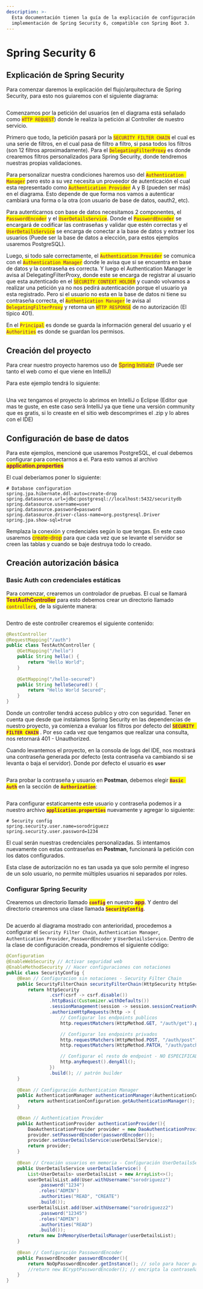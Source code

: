 ```yaml
---
description: >-
  Esta documentación tienen la guía de la explicación de configuración e
  implementación de Spring Security 6, compatible con Spring Boot 3.
---
```


# Spring Security 6

## Explicación de Spring Security

Para comenzar daremos la explicación del flujo/arquitectura de Spring Security, para esto nos guiaremos con el siguiente diagrama:

<figure><img src="../.gitbook/assets/image.png" alt=""><figcaption></figcaption></figure>

Comenzamos por la petición del usuarios (en el diagrama está señalado como <mark style="color:purple;">`HTTP REQUEST`</mark>) donde le realiza la petición al Controller de nuestro servicio.

Primero que todo, la petición pasará por la <mark style="color:purple;">`SECURITY FILTER CHAIN`</mark> el cual es una serie de filtros, en el cual pasa de filtro a filtro, si pasa todos los filtros (son 12 filtros aproximadamente). Para el <mark style="color:purple;">`DelegatingFilterProxy`</mark> es donde crearemos filtros personalizados para Spring Security, donde tendremos nuestras propias validaciones.

&#x20;Para personalizar nuestra condiciones haremos uso del <mark style="color:purple;">`Authentication Manager`</mark> pero esto a su vez necesita un proveedor de autenticación el cual esta representado como <mark style="color:purple;">`Authentication Provider`</mark> A y B (pueden ser más) en el diagrama. Esto depende de que forma nos vamos a autenticar cambiará una forma o la otra (con usuario de base de datos, oauth2, etc).

Para autenticarnos con base de datos necesitamos 2 componentes, el <mark style="color:purple;">`PasswordEncoder`</mark> y el <mark style="color:purple;">`UserDetailsService`</mark>. Donde el <mark style="color:purple;">`PasswordEncoder`</mark> se encargará de codificar las contraseñas y validar que estén correctas y el <mark style="color:purple;">`UserDetailsService`</mark> se encarga de conectar a la base de datos y extraer los usuarios (Puede ser la base de datos a elección, para estos ejemplos usaremos PostgreSQL).

Luego, si todo sale correctamente, el <mark style="color:purple;">`Authentication Provider`</mark> se comunica con el <mark style="color:purple;">`Authentication Manager`</mark> donde le avisa que si se encuentra en base de datos y la contraseña es correcta. Y luego el Authentication Manager le avisa al DelegatingFilterProxy, donde este se encarga de registrar al usuario que esta autenticado en el <mark style="color:purple;">`SECURITY CONTEXT HOLDER`</mark> y cuando volvamos a realizar una petición ya no nos pedirá autenticación porque el usuario ya esta registrado. Pero si el usuario no esta en la base de datos ni tiene su contraseña correcta, el <mark style="color:purple;">`Authentication Manager`</mark> le avisa al <mark style="color:purple;">`DelegatingFilterProxy`</mark> y retorna un <mark style="color:purple;">`HTTP RESPONSE`</mark> de no autorización (El típico 401).

En el <mark style="color:purple;">`Principal`</mark> es donde se guarda la información general del usuario y el <mark style="color:purple;">`Authorities`</mark> es donde se guardan los permisos.

## Creación del proyecto

Para crear nuestro proyecto haremos uso de <mark style="color:purple;">Spring Initialzr</mark> (Puede ser tanto el web como el que viene en IntelliJ)

Para este ejemplo tendrá lo siguiente:

<figure><img src="../.gitbook/assets/image (13).png" alt=""><figcaption></figcaption></figure>

Una vez tengamos el proyecto lo abrimos en IntelliJ o Eclipse (Editor que mas te guste, en este caso será IntelliJ ya que tiene una versión community que es gratis, si lo creaste en el sitio web descomprimes el .zip y lo abres con el IDE)

## Configuración de base de datos

Para este ejemplos, mencioné que usaremos PostgreSQL, el cual debemos configurar para conectarnos a el. Para esto vamos al archivo <mark style="color:purple;">**application.properties**</mark>&#x20;

El cual deberíamos poner lo siguiente:

```properties
# Database configuration
spring.jpa.hibernate.ddl-auto=create-drop
spring.datasource.url=jdbc:postgresql://localhost:5432/securitydb
spring.datasource.username=user
spring.datasource.password=password
spring.datasource.driver-class-name=org.postgresql.Driver
spring.jpa.show-sql=true
```

Remplaza la conexión y credenciales según lo que tengas. En este caso usaremos <mark style="color:purple;">create-drop</mark> para que cada vez que se levante el servidor se creen las tablas y cuando se baje destruya todo lo creado.

## Creación autorización básica

### Basic Auth con credenciales estáticas

Para comenzar, crearemos un controlador de pruebas. El cual se llamará <mark style="color:purple;">**TestAuthController**</mark> para esto debemos crear un directorio llamado <mark style="color:purple;">`controllers`</mark>, de la siguiente manera:

<figure><img src="../.gitbook/assets/image (14).png" alt=""><figcaption></figcaption></figure>

Dentro de este controller crearemos el siguiente contenido:

```java
@RestController
@RequestMapping("/auth")
public class TestAuthController {
    @GetMapping("/hello")
    public String hello() {
        return "Hello World";
    }
    
    @GetMapping("/hello-secured")
    public String helloSecured() {
        return "Hello World Secured";
    }
}
```

Donde un controller tendrá acceso publico y otro con seguridad. Tener en cuenta que desde que instalamos Spring Security en las dependencias de nuestro proyecto, ya comienza a evaluar los filtros por defecto del <mark style="color:purple;">**`SECURITY FILTER CHAIN`**</mark> . Por eso cada vez que tengamos que realizar una consulta, nos retornará 401 - Unauthorized.

Cuando levantemos el proyecto, en la consola de logs del IDE, nos mostrará una contraseña generada por defecto (esta contraseña va cambiando si se levanta o baja el servidor). Donde por defecto el usuario es **`user`**

<figure><img src="../.gitbook/assets/image (15).png" alt=""><figcaption></figcaption></figure>

Para probar la contraseña y usuario en **Postman**, debemos elegir <mark style="color:purple;">**`Basic Auth`**</mark> en la sección de <mark style="color:purple;">**`Authorization`**</mark>:

<figure><img src="../.gitbook/assets/image (16).png" alt=""><figcaption></figcaption></figure>

Para configurar estaticamente este usuario y contraseña podemos ir a nuestro archivo <mark style="color:purple;">**`application.properties`**</mark> nuevamente y agregar lo siguiente:

```properties
# Security config
spring.security.user.name=sorodriguezz
spring.security.user.password=1234
```

El cual serán nuestras credenciales personalizadas. Si intentamos nuevamente con estas contraseñas en **Postman**, funcionará la petición con los datos configurados.

Esta clase de autorización no es tan usada ya que solo permite el ingreso de un solo usuario, no permite múltiples usuarios ni separados por roles.

### Configurar Spring Security

Crearemos un directorio llamado <mark style="color:purple;">**`config`**</mark> en nuestro <mark style="color:purple;">**app**</mark>. Y dentro del directorio crearemos una clase llamada <mark style="color:purple;">**`SecurityConfig`**</mark>.

<figure><img src="../.gitbook/assets/image (18).png" alt=""><figcaption></figcaption></figure>

De acuerdo al diagrama mostrado con anterioridad, procedemos a configurar el `Security Filter Chain`, `Authentication Manager`, `Authentication Provider`, `PasswordEncoder` y `UserDetailsService`. Dentro de la clase de configuración creada, pondremos el siguiente código:

```java
@Configuration
@EnableWebSecurity // Activar seguridad web
@EnableMethodSecurity // Hacer configuraciones con notaciones
public class SecurityConfig {
    @Bean // Configuracion sin notaciones - Security Filter Chain
    public SecurityFilterChain securityFilterChain(HttpSecurity httpSecurity) throws Exception {
        return httpSecurity
                .csrf(csrf -> csrf.disable())
                .httpBasic(Customizer.withDefaults())
                .sessionManagement(session -> session.sessionCreationPolicy(SessionCreationPolicy.STATELESS))
                .authorizeHttpRequests(http -> {
                    // Configurar los endpoints publicos
                    http.requestMatchers(HttpMethod.GET, "/auth/get").permitAll();

                    // Configurar los endpoints privados
                    http.requestMatchers(HttpMethod.POST, "/auth/post").hasAnyRole("ADMIN", "DEVELOPER");
                    http.requestMatchers(HttpMethod.PATCH, "/auth/patch").hasAnyAuthority("REFACTOR");

                    // Configurar el resto de endpoint - NO ESPECIFICADOS
                    http.anyRequest().denyAll();
                })
                .build(); // patrón builder
    }
    
    @Bean // Configuración Authentication Manager
    public AuthenticationManager authenticationManager(AuthenticationConfiguration authenticationConfiguration) throws Exception {
        return authenticationConfiguration.getAuthenticationManager();
    }
    
    @Bean // Authentication Provider
    public AuthenticationProvider authenticationProvider(){
        DaoAuthenticationProvider provider = new DaoAuthenticationProvider();
        provider.setPasswordEncoder(passwordEncoder());
        provider.setUserDetailsService(userDetailService);
        return provider;
    }
    
    @Bean // Creación usuarios en memoria - Configuración UserDetailsService
    public UserDetailsService userDetailsService() {
        List<UserDetails> userDetailsList = new ArrayList<>();
        userDetailsList.add(User.withUsername("sorodriguezz")
            .password("1234")
            .roles("ADMIN")
            .authorities("READ", "CREATE")
            .build());
        userDetailsList.add(User.withUsername("sorodriguezz2")
            .password("12345")
            .roles("ADMIN")
            .authorities("READ")
            .build());
        return new InMemoryUserDetailsManager(userDetailsList);
    }
    
    @Bean // Configuración PassowordEncoder
    public PasswordEncoder passwordEncoder(){
        return NoOpPasswordEncoder.getInstance(); // solo para hacer pruebas, ya que no encripta las contraseñas
        //return new BCryptPasswordEncoder(); // encripta la contraseña, para producción
    }
}
```













